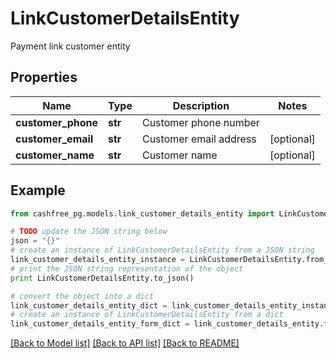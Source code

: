 # LinkCustomerDetailsEntity

Payment link customer entity

## Properties
Name | Type | Description | Notes
------------ | ------------- | ------------- | -------------
**customer_phone** | **str** | Customer phone number | 
**customer_email** | **str** | Customer email address | [optional] 
**customer_name** | **str** | Customer name | [optional] 

## Example

```python
from cashfree_pg.models.link_customer_details_entity import LinkCustomerDetailsEntity

# TODO update the JSON string below
json = "{}"
# create an instance of LinkCustomerDetailsEntity from a JSON string
link_customer_details_entity_instance = LinkCustomerDetailsEntity.from_json(json)
# print the JSON string representation of the object
print LinkCustomerDetailsEntity.to_json()

# convert the object into a dict
link_customer_details_entity_dict = link_customer_details_entity_instance.to_dict()
# create an instance of LinkCustomerDetailsEntity from a dict
link_customer_details_entity_form_dict = link_customer_details_entity.from_dict(link_customer_details_entity_dict)
```
[[Back to Model list]](../README.md#documentation-for-models) [[Back to API list]](../README.md#documentation-for-api-endpoints) [[Back to README]](../README.md)


